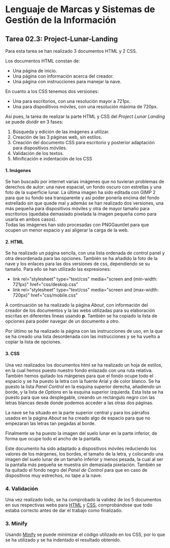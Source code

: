 # Lenguaje de Marcas y Sistemas de Gestión de la Información
## Tarea 02.3: Project-Lunar-Landing

Para esta tarea se han realizado 3 documentos HTML y 2 CSS. 

Los documentos HTML constan de:
* Una página de inicio.
* Una página con información acerca del creador.
* Una página con instrucciones para manejar la nave.

En cuanto a los CSS tenemos dos versiones:
* Una para escritorios, con una resolución mayor a 721px.
* Una para dispoditivos móviles, con una resolución máxima de 720px.

Así pues, la tarea de realizar la parte HTML y CSS del _Project Lunar Landing_ se puede dividir en 3 fases:  
1. Búsqueda y edición de las imágenes a utilizar.  
2. Creación de las 3 páginas web, sin estilos.  
3. Creación del documento CSS para escritorio y posterior adaptación para dispositivos móviles.  
4. Validación de los textos.  
5. Minificación e indentación de los CSS


#### 1. Imágenes
Se han buscado por internet varias imágenes que no tuvieran problemas de derechos de autor: una nave espacial, un fondo oscuro con estrellas y una foto de la superficie lunar. La última imagen ha sido editada con GIMP 2 para que su fondo sea transparente y así poder ponerla encima del fondo estrellado sin que quede mal y además se han realizado dos versiones, una más pequeña para dispositivos móviles y otra de mayor tamaño para escritorios (quedaba demasiado pixelada la imagen pequeña como para usarla en ambos casos).  
Todas las imágenes han sido procesadas con PNGGauntlet para que ocupen un menor espacio y así aligerar la carga de la web. 


#### 2. HTML
Se ha realizado un página sencila, con una lista ordenada de control panel y otra desordenada para las opciones. También se ha añadido la foto de la nave y los enlaces para las dos versiones de css, dependiendo se su tamaño. Para ello se han utilizado las expresiones:
* link rel="stylesheet" type="text/css" media="screen and (min-width: 721px)" href="css/deskop.css"
* link rel="stylesheet" type="text/css" media="screen and (max-width: 720px)" href="css/mobile.css"

A continuación se ha realizado la página _About_, con información del creador de los documentos y la las webs utilizadas para su elaboración escritas en diferentes líneas usando **p**. También se ha copiado la lista de opciones para poder navegar de un documento a otro.

Por último se ha realizado la página con las instrucciones de uso, en la que se ha creado una lista desordenada con las instrucciones y se ha vuelto a copiar la lista de opciones.


#### 3. CSS

Una vez realizados los documentos html se ha realizado un hoja de estilos, en la cual hemos puesto nuestro fondo enlazado con una ruta relativa. También hemos quitado los márgenes para que el fondo ocupe todo el espacio y se ha puesto la letra con la fuente Arial y de color blanco. Se ha puesto la lista _Panel Control_ en la esquina superior derecha, añadiendo un borde, y la lista de _Options_ en la esquina superior izquierda. Esta lista se ha puesto para que sea desplegable, creando un rectángulo negro con las letras blancas desde donde podemos acceder a las otras dos páginas. 

La nave se ha situado en la parte superior central y para los párrafos usados en la página _About_ se ha creado algo de espacio para que no empezaran las letras tan pegadas al borde.

Finalmente se ha puesto la imagen del suelo lunar en la parte inferior, de forma que ocupe todo el ancho de la pantalla.

Este documento ha sido adaptado a dispositivos móviles reduciendo los valores de los márgenes, los bordes, el tamaño de la letra, y colocando una imagen del suelo lunar de un tamaño inferior y menos pesada, la cual al ser la pantalla más pequeña se muestra sin demasiada pixelación. También se ha quitado el fondo negro del _Panel de Control_ para que en caso de dispositivos muy estrechos, no tape a la nave.


### 4. Validación

Una vez realizado todo, se ha comprobado la validez de los 5 documentos en sus respectivas webs para [HTML](https://validator.w3.org/) y [CSS](https://jigsaw.w3.org/css-validator/), comprobándose que todo estaba correcto antes de dar el trabajo como finalizado. 

### 3. Minify

Usando [Minify](https://cssminifier.com/) se puede minimizar el código utilizado en los CSS, por lo que se ha utilizado y se ha indentado el resultado obtenido.
